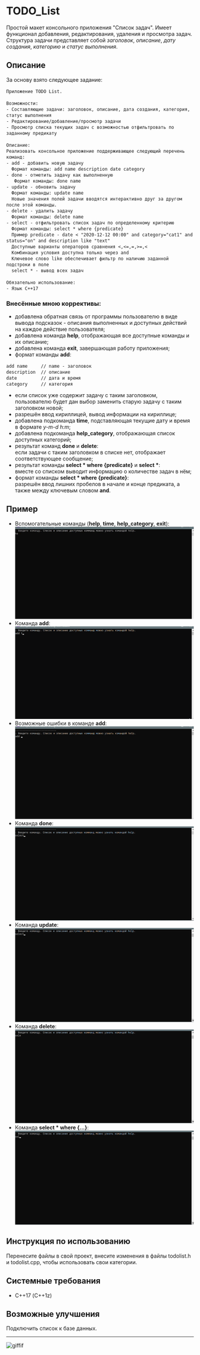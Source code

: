 # TODO_List
Простой макет консольного приложения "Список задач". Имеет функционал добавления, редактирования, удаления и просмотра задач. Структура задачи представляет собой *заголовок*, *описание*, *дату создания*, *категорию* и *статус выполнения*.
## Описание
За основу взято следующее задание:
```
Приложение TODO List.

Возможности:
- Составляющие задачи: заголовок, описание, дата создания, категория, статус выполнения
- Редактирование/добавление/просмотр задачи
- Просмотр списка текущих задач с возможностью отфильтровать по заданному предикату

Описание:
Реализовать консольное приложение поддерживающее следующий перечень команд:
- add - добавить новую задачу
  Формат команды: add name description date category
- done - отметить задачу как выполненную
   Формат команды: done name
- update - обновить задачу
  Формат команды: update name
  Новые значения полей задачи вводятся интерактивно друг за другом после этой команды.
- delete - удалить задачу
  Формат команды: delete name
- select - отфильтровать список задач по определенному критерию
  Формат команды: select * where {predicate}
  Пример predicate - date < "2020-12-12 00:00" and category="cat1" and status="on" and description like "text"
  Доступные варианты операторов сравнения <,<=,=,>=,<
  Комбинация условия доступна только через and
  Ключевое слово like обеспечивает фильтр по наличию заданной подстроки в поле
  select * - вывод вcех задач
  
Обязательно использование:
- Язык C++17
```
### Внесённые мною коррективы:  
- добавлена обратная связь от программы пользователю в виде вывода подсказок - описания выполненных и доступных действий на каждое действие пользователя;
- добавлена команда **help**, отображающая все доступные команды и их описание;  
- добавлена команда **exit**, завершающая работу приложения; 
- формат команды **add**:  
```
add name     // name - заголовок
description  // описание
date         // дата и время
category     // категория
```
- если список уже содержит задачу с таким заголовком, пользователю будет дан выбор заменить старую задачу с таким заголовком новой;  
- разрешён ввод кириллицей, вывод информации на кириллице;
- добавлена подкоманда **time**, подставляющая текущие дату и время в формате *y-m-d h:m*;  
- добавлена подкоманда **help_category**, отображающая список доступных категорий;  
- результат команд **done** и **delete**:  
если задачи с таким заголовком в списке нет, отображает соответствующее сообщение;
- результат команды  **select \* where {predicate}** и **select \***:  
вместе со списком выводит информацию о количестве задач в нём;
- формат команды **select \* where {predicate}**:  
разрешён ввод лишних пробелов в начале и конце предиката, а также между ключевым словом **and**.
## Пример  
- Вспомогательные команды (**help**, **time**, **help_category**, **exit**):  
![image](https://github.com/DavidBagiryan/GifAndSome/blob/main/ToDoList/todo_prikols%20.gif)  
- Команда **add**:  
![image](https://github.com/DavidBagiryan/GifAndSome/blob/main/ToDoList/todo_add.gif)  
- Возможные ошибки в команде **add**:  
![image](https://github.com/DavidBagiryan/GifAndSome/blob/main/ToDoList/todo_add_false.gif)  
- Команда **done**:  
![image](https://github.com/DavidBagiryan/GifAndSome/blob/main/ToDoList/todo_done.gif)  
- Команда **update**:  
![image](https://github.com/DavidBagiryan/GifAndSome/blob/main/ToDoList/todo_update.gif)  
- Команда **delete**:  
![image](https://github.com/DavidBagiryan/GifAndSome/blob/main/ToDoList/todo_delete.gif)  
- Команда **select \* where {...}**:  
![image](https://github.com/DavidBagiryan/GifAndSome/blob/main/ToDoList/todo_select_all.gif)  
## Инструкция по использованию
Перенесите файлы в свой проект, внесите изменения в файлы todolist.h и todolist.cpp, чтобы использовать свои категории.
## Системные требования
- С++17 (C++1z)
## Возможные улучшения
Подключить список к базе данных.
***
![giffif](https://user-images.githubusercontent.com/93004994/164434944-d2e29257-6f92-4aae-a542-ecb36bd52df1.gif)
